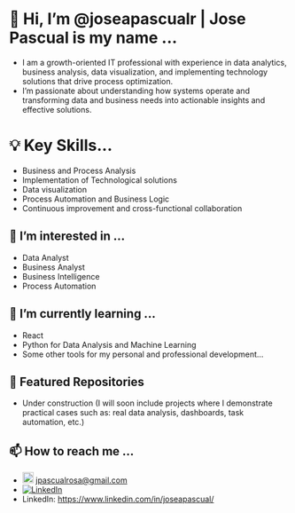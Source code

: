 # 👋 Hi, I’m @joseapascualr | Jose Pascual is my name ...
- I am a growth-oriented IT professional with experience in data analytics, business analysis, data visualization, and implementing technology solutions that drive process optimization.
- I’m passionate about understanding how systems operate and transforming data and business needs into actionable insights and effective solutions.

# 💡 Key Skills...
- Business and Process Analysis
- Implementation of Technological solutions
- Data visualization
- Process Automation and Business Logic
- Continuous improvement and cross-functional collaboration

## 📌 I’m interested in ... 
- Data Analyst
- Business Analyst
- Business Intelligence
- Process Automation

## 🌱 I’m currently learning ... 
- React
- Python for Data Analysis and Machine Learning
- Some other tools for my personal and professional development...

## 📂 Featured Repositories
- Under construction (I will soon include projects where I demonstrate practical cases such as: real data analysis, dashboards, task automation, etc.)

## 📫 How to reach me ... 
- <img src="https://img.icons8.com/color/24/000000/gmail-new.png" width="20"/> jpascualrosa@gmail.com
- [![LinkedIn](https://img.icons8.com/color/24/000000/linkedin.png)](https://www.linkedin.com/in/joseapascual/)
- LinkedIn: https://www.linkedin.com/in/joseapascual/

